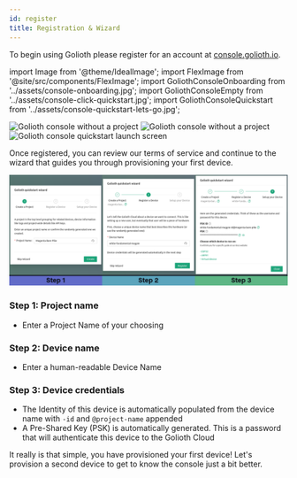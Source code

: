 ```yaml
---
id: register
title: Registration & Wizard
---
```


To begin using Golioth please register for an account at [console.golioth.io](https://console.golioth.io/).

import Image from '@theme/IdealImage';
import FlexImage from '@site/src/components/FlexImage';
import GoliothConsoleOnboarding from '../assets/console-onboarding.jpg';
import GoliothConsoleEmpty from '../assets/console-click-quickstart.jpg';
import GoliothConsoleQuickstart from '../assets/console-quickstart-lets-go.jpg';

<FlexImage column_count="3">
  <Image img={GoliothConsoleOnboarding} alt="Golioth console without a project"/>
  <Image img={GoliothConsoleEmpty} alt="Golioth console without a project"/>
  <Image img={GoliothConsoleQuickstart} alt="Golioth console quickstart launch screen"/>
</FlexImage>

Once registered, you can review our terms of service and continue to the wizard that guides you through provisioning your first device.

![Golioth Console hardware provisioning wizard](../assets/gettingstarted-console-wizard.png)

### Step 1: Project name

* Enter a Project Name of your choosing

### Step 2: Device name

* Enter a human-readable Device Name

### Step 3: Device credentials

* The Identity of this device is automatically populated from the device name with `-id` and `@project-name` appended
* A Pre-Shared Key (PSK) is automatically generated. This is a password that will authenticate this device to the Golioth Cloud

It really is that simple, you have provisioned your first device! Let's provision a second device to get to know the console just a bit better.
